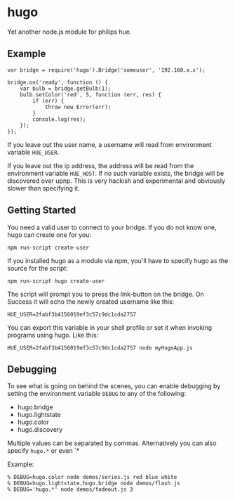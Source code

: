 hugo
====

Yet another node.js module for philips hue.


Example
-------

    var bridge = require('hugo').Bridge('someuser', '192.168.x.x');

    bridge.on('ready', function () {
        var bulb = bridge.getBulb(1);
        bulb.setColor('red', 5, function (err, res) {
            if (err) {
                throw new Error(err);
            }
            console.log(res);
        });
    });

If you leave out the user name, a username will read from environment variable
`HUE_USER`.

If you leave out the ip address, the address will be read from the environment
variable `HUE_HOST`. If no such variable exists, the bridge will be discovered
over upnp.
This is very hackish and experimental and obviously slower than specifying it.

Getting Started
---------------
You need a valid user to connect to your bridge. If you do not know one,
hugo can create one for you:

    npm run-script create-user

If you installed hugo as a module via npm, you'll have to specify hugo
as the source for the script:

    npm run-script hugo create-user

The script will prompt you to press the link-button on the bridge.
On Success it will echo the newly created username like this:

    HUE_USER=2fabf3b4156019ef3c57c9dc1cda2757

You can export this variable in your shell profile or set it when
invoking programs using hugo. Like this:

    HUE_USER=2fabf3b4156019ef3c57c9dc1cda2757 node myHugoApp.js


Debugging
---------
To see what is going on behind the scenes, you can enable debugging by
setting the environment variable `DEBUG` to any of the following:

* hugo.bridge
* hugo.lightstate
* hugo.color
* hugo.discovery

Multiple values can be separated by commas. Alternatively you can also specify `hugo.*` or even `*

Example:

    % DEBUG=hugo.color node demos/series.js red blue white
    % DEBUG=hugo.lightstate,hugo.bridge node demos/flash.js
    % DEBUG='hugo.*' node demos/fadeout.js 3

